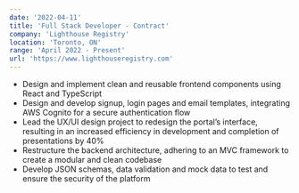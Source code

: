 ```yaml
---
date: '2022-04-11'
title: 'Full Stack Developer - Contract'
company: 'Lighthouse Registry'
location: 'Toronto, ON'
range: 'April 2022 - Present'
url: 'https://www.lighthouseregistry.com'
---
```


- Design and implement clean and reusable frontend components using React and TypeScript
- Design and develop signup, login pages and email templates, integrating AWS Cognito for a secure authentication flow
- Lead the UX/UI design project to redesign the portal’s interface, resulting in an increased efficiency in development and completion of presentations by 40%
- Restructure the backend architecture, adhering to an MVC framework to create a modular and clean codebase
- Develop JSON schemas, data validation and mock data to test and ensure the security of the platform
